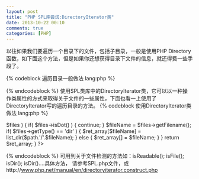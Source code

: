 ```yaml
---
layout: post
title: "PHP SPL库尝试:DirectoryIterator类"
date: 2013-10-22 00:10
comments: true
categories: [PHP]
---
```

以往如果我们要遍历一个目录下的文件，包括子目录，一般是使用PHP Directory 函数，如下面这个方法，但是如果你还想获得目录下文件的信息，就还得费一些手段了。
<!--more-->
{% codeblock 遍历目录一般做法 lang:php %}
<?php
    function list_dir($path)
    {
        $dir_handle = opendir($path);
        $ret_arr = array();
        while($dir_read = readdir($dir_handle))
        {
            if($dir_read == "." || $dir_read == "..")
                continue;
            
            if(is_dir($dir_read))
            {
                $ret_arr[$path][$dir_read] = list_dir($path.'/'.$dir_read);
            }
            else
            {
                $ret_arr[$path][] = $dir_read;
            }
            
        }
        
        return $ret_arr;
    }
?>
{% endcodeblock %}
使用SPL类库中的DirectoryIterator类，它可以以一种操作类属性的方式来取得关于文件的一些属性，下面也看一上使用了DirectoryIterator写的遍历目录的方法。
{% codeblock 使用DirectoryIterator类做法 lang:php %}
<?php
    function list_dir($path)
    {
        $ret_array = array();
        foreach( new DirectoryIterator($path) as $keys => $files )
        {
             
            if( $files->isDot() )
            {
                continue;
            }
            $fileName = $files->getFilename();
            if( $files->getType() == 'dir' )
            {
                $ret_array[$fileName] = list_dir($path.'/'.$fileName);
            }
            else
            {
                $ret_array[] = $fileName;
            }
             
        }
        return $ret_array;
    }
?>

{% endcodeblock %}
可用到关于文件检测的方法如：isReadable(); isFile(); isDir(); isDir()....具体方法，
请参考SPL.php文件，或http://www.php.net/manual/en/directoryiterator.construct.php

